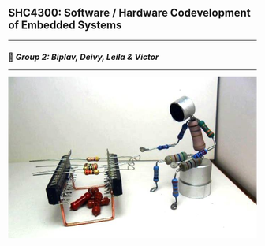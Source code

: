 ## SHC4300: Software / Hardware Codevelopment of Embedded Systems

---

### :rocket: *Group 2: Biplav, Deivy, Leila & Victor*

---
![electronics](https://github.com/deivyka/SHC4300/blob/master/electronics.jpg)
